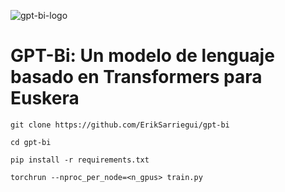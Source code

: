 ![gpt-bi-logo](images/gpt-bi-logo.png)

# **GPT-Bi: Un modelo de lenguaje basado en Transformers para Euskera**

```
git clone https://github.com/ErikSarriegui/gpt-bi

cd gpt-bi

pip install -r requirements.txt

torchrun --nproc_per_node=<n_gpus> train.py
```
